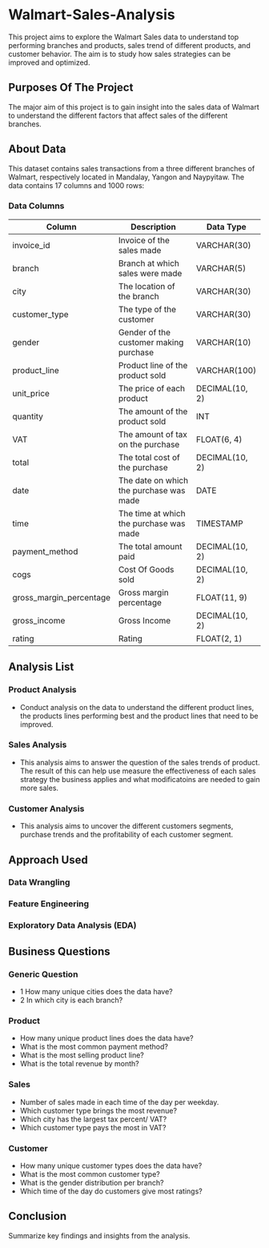 # Walmart-Sales-Analysis
This project aims to explore the Walmart Sales data to understand top performing branches and products, sales trend of different products, and customer behavior. The aim is to study how sales strategies can be improved and optimized.

## Purposes Of The Project
The major aim of this project is to gain insight into the sales data of Walmart to understand the different factors that affect sales of the different branches.

## About Data
This dataset contains sales transactions from a three different branches of Walmart, respectively located in Mandalay, Yangon and Naypyitaw. The data contains 17 columns and 1000 rows:
### Data Columns

| Column                    | Description                            | Data Type      |
|---------------------------|----------------------------------------|----------------|
| invoice_id                | Invoice of the sales made              | VARCHAR(30)    |
| branch                    | Branch at which sales were made        | VARCHAR(5)     |
| city                      | The location of the branch             | VARCHAR(30)    |
| customer_type             | The type of the customer               | VARCHAR(30)    |
| gender                    | Gender of the customer making purchase | VARCHAR(10)    |
| product_line              | Product line of the product sold       | VARCHAR(100)   |
| unit_price                | The price of each product              | DECIMAL(10, 2) |
| quantity                  | The amount of the product sold         | INT            |
| VAT                       | The amount of tax on the purchase      | FLOAT(6, 4)    |
| total                     | The total cost of the purchase         | DECIMAL(10, 2) |
| date                      | The date on which the purchase was made| DATE           |
| time                      | The time at which the purchase was made| TIMESTAMP      |
| payment_method            | The total amount paid                  | DECIMAL(10, 2) |
| cogs                      | Cost Of Goods sold                     | DECIMAL(10, 2) |
| gross_margin_percentage   | Gross margin percentage                | FLOAT(11, 9)   |
| gross_income              | Gross Income                           | DECIMAL(10, 2) |
| rating                    | Rating                                 | FLOAT(2, 1)    |

## Analysis List
### Product Analysis
- Conduct analysis on the data to understand the different product lines, the products lines performing best and the product lines that need to be improved.

### Sales Analysis
- This analysis aims to answer the question of the sales trends of product. The result of this can help use measure the effectiveness of each sales strategy the business applies and what modificatoins are needed to gain more sales.

### Customer Analysis
- This analysis aims to uncover the different customers segments, purchase trends and the profitability of each customer segment.

## Approach Used

### Data Wrangling
### Feature Engineering
### Exploratory Data Analysis (EDA)

## Business Questions

### Generic Question
- 1 How many unique cities does the data have?
- 2 In which city is each branch?
### Product
- How many unique product lines does the data have?
- What is the most common payment method?
- What is the most selling product line?
- What is the total revenue by month?

### Sales
- Number of sales made in each time of the day per weekday.
- Which customer type brings the most revenue?
- Which city has the largest tax percent/ VAT?
- Which customer type pays the most in VAT?

### Customer
- How many unique customer types does the data have?
- What is the most common customer type?
- What is the gender distribution per branch?
- Which time of the day do customers give most ratings?

## Conclusion

Summarize key findings and insights from the analysis.





